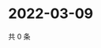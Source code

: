 # 2022-03-09

共 0 条

<!-- BEGIN WEIBO -->
<!-- 最后更新时间 Wed Mar 09 2022 10:05:58 GMT+0800 (China Standard Time) -->

<!-- END WEIBO -->
